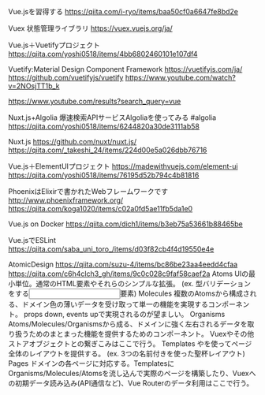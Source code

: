 Vue.jsを習得する
https://qiita.com/i-ryo/items/baa50cf0a6647fe8bd2e



Vuex 状態管理ライブラリ
https://vuex.vuejs.org/ja/

Vue.js＋Vuetifyプロジェクト
https://qiita.com/yoshi0518/items/4bb6802460101e107df4

Vuetify:Material Design Component Framework
https://vuetifyjs.com/ja/
https://github.com/vuetifyjs/vuetify
https://www.youtube.com/watch?v=2NOsjTT1b_k

https://www.youtube.com/results?search_query=vue


Nuxt.js+Algolia 爆速検索APIサービスAlgoliaを使ってみる #algolia
https://qiita.com/yoshi0518/items/6244820a30de3111ab58


Nuxt.js https://github.com/nuxt/nuxt.js/
https://qiita.com/_takeshi_24/items/224d00e5a026dbb76716

Vue.js＋ElementUIプロジェクト https://madewithvuejs.com/element-ui
https://qiita.com/yoshi0518/items/76195d52b794c4b81816


PhoenixはElixirで書かれたWebフレームワークです http://www.phoenixframework.org/
https://qiita.com/koga1020/items/c02a0fd5ae11fb5da1e0


Vue.js on Docker
https://qiita.com/dich1/items/b3eb75a53661b88465be

Vue.jsでESLint
https://qiita.com/saba_uni_toro_/items/d03f82cb4f4d19550e4e


AtomicDesign https://qiita.com/suzu-4/items/bc86be23aa4eedd4cfaa
https://qiita.com/c6h4clch3_gh/items/9c0c028c9faf58caef2a
Atoms
UIの最小単位。通常のHTML要素やそれらのシンプルな拡張。
(ex. 型バリデーションをする<input>要素)
Molecules
複数のAtomsから構成される、ドメイン色の薄いデータを受け取って単一の機能を実現するコンポーネント。
props down, events upで実現されるのが望ましい。
Organisms
Atoms/Molecules/Organismsから成る、ドメインに強く左右されるデータを取り扱うためのまとまった機能を提供するためのコンポーネント。
Vuexやその他ストアオブジェクトとの繋ぎこみはここで行う。
Templates
<slot></slot>や<router-view></router-view>を使ってページ全体のレイアウトを提供する。
(ex. 3つの名前付き<slot>を使った聖杯レイアウト)
Pages
ドメインの各ページに対応する。TemplatesにOrganisms/Molecules/Atomsを流し込んで実際のページを構築したり、Vuexへの初期データ読み込み(API通信など)、Vue Routerのデータ利用はここで行う。
  
  
